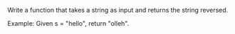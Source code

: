 Write a function that takes a string as input and returns the string reversed.

Example:
Given s = "hello", return "olleh".

